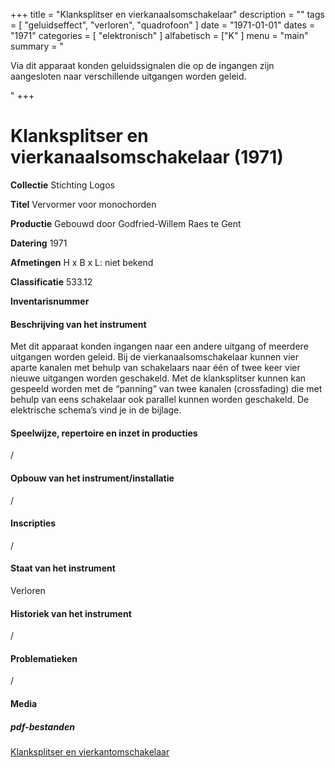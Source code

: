 ﻿+++
title = "Klanksplitser en vierkanaalsomschakelaar"
description = ""
tags = [ "geluidseffect", "verloren", "quadrofoon" ]
date = "1971-01-01"
dates = "1971"
categories = [
"elektronisch"
]
alfabetisch = ["K"
]
menu = "main"
summary = "<p>Via dit apparaat konden geluidssignalen die op de ingangen zijn aangesloten naar verschillende uitgangen worden geleid. </p>"
+++

# Klanksplitser en vierkanaalsomschakelaar (1971)


**Collectie**
Stichting Logos

**Titel**
Vervormer voor monochorden

**Productie**
Gebouwd door Godfried-Willem Raes te Gent

**Datering**
1971

**Afmetingen**
H x B x L: niet bekend

**Classificatie**
533.12

**Inventarisnummer**


#### Beschrijving van het instrument
Met dit apparaat konden ingangen naar een andere uitgang of meerdere uitgangen worden geleid. Bij de vierkanaalsomschakelaar kunnen vier aparte kanalen met behulp van schakelaars naar één of twee keer vier nieuwe uitgangen worden geschakeld. Met de klanksplitser kunnen kan gespeeld worden met de “panning” van twee kanalen (crossfading) die met behulp van eens schakelaar ook parallel kunnen worden geschakeld. De elektrische schema’s vind je in de bijlage.

#### Speelwijze, repertoire en inzet in producties
/

#### Opbouw van het instrument/installatie
/

#### Inscripties
/

#### Staat van het instrument
Verloren

#### Historiek van het instrument
/

#### Problematieken
/

#### Media

##### pdf-bestanden
[Klanksplitser en vierkantomschakelaar](/logoscollectie/pdf/Klanksplitser_vierkantomschakelaar/Klanksplitser%20en%20vierkanaalomschakelaar.pdf.pdf)

